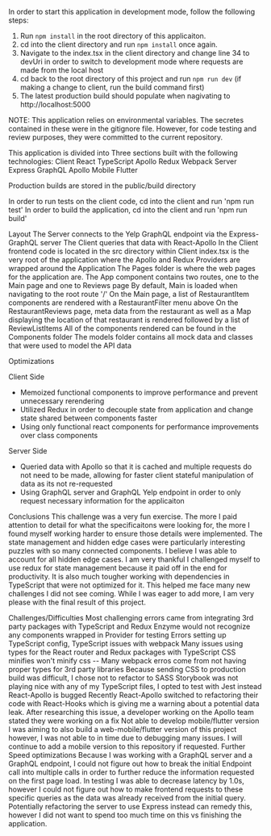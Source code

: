 In order to start this application in development mode, follow the following steps:

1. Run `npm install` in the root directory of this applicaiton. 
2. cd into the client directory and run `npm install` once again.
3. Navigate to the index.tsx in the client directory and change line 34 to devUri in order to switch to development mode where requests are made from the local host
4. cd back to the root directory of this project and run `npm run dev` (if making a change to client, run the build command first)
5. The latest production build should populate when nagivating to http://localhost:5000

NOTE: This application relies on environmental variables. The secretes contained in these were in the gitignore file. However, for code testing and review purposes, they were committed to the current repository. 

This application is divided into Three sections built with the following technologies:
  Client
    React
    TypeScript
    Apollo
    Redux
    Webpack
  Server
    Express
    GraphQL
    Apollo
  Mobile
    Flutter

Production builds are stored in the public/build directory

In order to run tests on the client code, cd into the client and run 'npm run test'
In order to build the application, cd into the client and run 'npm run build'

Layout
  The Server connects to the Yelp GraphQL endpoint via the Express-GraphQL server
  The Client queries that data with React-Apollo 
    In the Client frontend code is located in the src directory within Client
    index.tsx is the very root of the application where the Apollo and Redux Providers are wrapped around the Application
    The Pages folder is where the web pages for the application are.
    The App component contains two routes, one to the Main page and one to Reviews page
      By default, Main is loaded when navigating to the root route '/'
    On the Main page, a list of RestaurantItem components are rendered with a RestaurantFilter menu above
    On the RestaurantReviews page, meta data from the restaurant as well as a Map displaying the location of that restaurant is rendered followed by a list of ReviewListItems
    All of the components rendered can be found in the Components folder
    The models folder contains all mock data and classes that were used to model the API data

Optimizations

  Client Side
  - Memoized functional components to improve performance and prevent unnecessary rerendering
  - Utilized Redux in order to decouple state from application and change state shared between components faster
  - Using only functional react components for performance improvements over class components

  Server Side
  - Queried data with Apollo so that it is cached and multiple requests do not need to be made, allowing for faster client stateful manipulation of data as its not re-requested
  - Using GraphQL server and GraphQL Yelp endpoint in order to only request necessary information for the applicaiton

Conclusions
  This challenge was a very fun exercise. The more I paid attention to detail for what the specificaitons were looking for, the more I found myself working harder to ensure 
  those details were implemented. The state management and hidden edge cases were particularly interesting puzzles with so many connected components. I believe I was able to account
  for all hidden edge cases. I am very thankful I challenged myself to use redux for state management because it paid off in the end for productivity. 
  It is also much tougher working with dependencies in TypeScript that were not optimized for it. This helped me face many new challenges I did not see coming.
  While I was eager to add more, I am very please with the final result of this project.

Challenges/Difficulties
  Most challenging errors came from integrating 3rd party packages with TypeScript and Redux
    Enzyme would not recognize any components wrapped in Provider for testing
    Errors setting up TypeScript config, TypeScript issues with webpack
    Many issues using types for the React router and Redux packages with TypeScript
    CSS minifies won't minify css -- Many webpack erros come from not having proper types for 3rd party libraries 
    Because sending CSS to production build was difficult, I chose not to refactor to SASS
    Storybook was not playing nice with any of my TypeScript files, I opted to test with Jest instead
  React-Apollo is bugged
    Recently React-Apollo switched to refactoring their code with React-Hooks which is giving me a 
    warning about a potential data leak. After researching this issue, a developer working on the Apollo team stated
    they were working on a fix
  Not able to develop mobile/flutter version
    I was aiming to also build a web-mobile/flutter version of this project however, I was not able to in time due to 
    debugging many issues. I will continue to add a mobile version to this repository if requested. 
  Further Speed optimizations
    Because I was working with a GraphQL server and a GraphQL endpoint, I could not figure out how to break the initial
    Endpoint call into multiple calls in order to further reduce the information requested on the first page load. In testing
    I was able to decrease latency by 1.0s, however I could not figure out how to make frontend requests to these specific queries
    as the data was already received from the initial query. Potentially refactoring the server to use Express instead can remedy this,
    however I did not want to spend too much time on this vs finishing the application.
